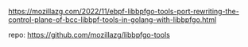 
https://mozillazg.com/2022/11/ebpf-libbpfgo-tools-port-rewriting-the-control-plane-of-bcc-libbpf-tools-in-golang-with-libbpfgo.html


repo: https://github.com/mozillazg/libbpfgo-tools

